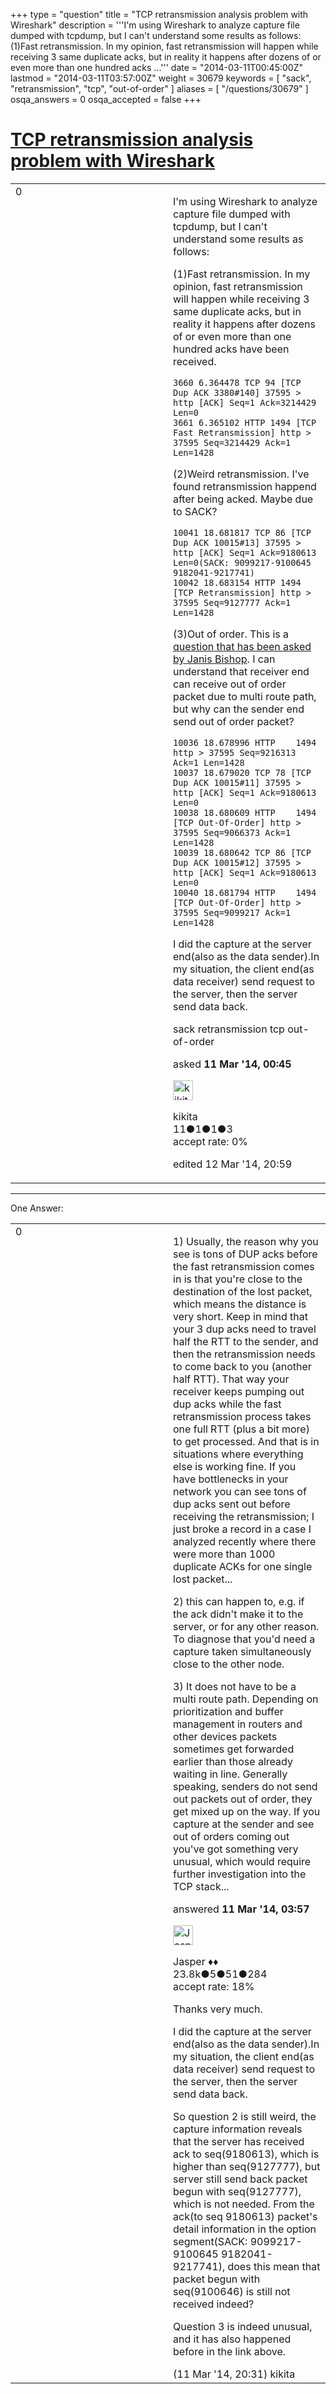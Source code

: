 +++
type = "question"
title = "TCP retransmission analysis problem with Wireshark"
description = '''I&#x27;m using Wireshark to analyze capture file dumped with tcpdump, but I can&#x27;t understand some results as follows: (1)Fast retransmission. In my opinion, fast retransmission will happen while receiving 3 same duplicate acks, but in reality it happens after dozens of or even more than one hundred acks ...'''
date = "2014-03-11T00:45:00Z"
lastmod = "2014-03-11T03:57:00Z"
weight = 30679
keywords = [ "sack", "retransmission", "tcp", "out-of-order" ]
aliases = [ "/questions/30679" ]
osqa_answers = 0
osqa_accepted = false
+++

<div class="headNormal">

# [TCP retransmission analysis problem with Wireshark](/questions/30679/tcp-retransmission-analysis-problem-with-wireshark)

</div>

<div id="main-body">

<div id="askform">

<table id="question-table" style="width:100%;"><colgroup><col style="width: 50%" /><col style="width: 50%" /></colgroup><tbody><tr class="odd"><td style="width: 30px; vertical-align: top"><div class="vote-buttons"><div id="post-30679-score" class="post-score" title="current number of votes">0</div><div id="favorite-count" class="favorite-count"></div></div></td><td><div id="item-right"><div class="question-body"><p>I'm using Wireshark to analyze capture file dumped with tcpdump, but I can't understand some results as follows:</p><p>(1)Fast retransmission. In my opinion, fast retransmission will happen while receiving 3 same duplicate acks, but in reality it happens after dozens of or even more than one hundred acks have been received.</p><pre><code>3660 6.364478 TCP 94 [TCP Dup ACK 3380#140] 37595 &gt; http [ACK] Seq=1 Ack=3214429 Len=0
3661 6.365102 HTTP 1494 [TCP Fast Retransmission] http &gt; 37595 Seq=3214429 Ack=1 Len=1428</code></pre><p>(2)Weird retransmission. I've found retransmission happend after being acked. Maybe due to SACK?</p><pre><code>10041 18.681817 TCP 86 [TCP Dup ACK 10015#13] 37595 &gt; http [ACK] Seq=1 Ack=9180613 Len=0(SACK: 9099217-9100645 9182041-9217741)
10042 18.683154 HTTP 1494 [TCP Retransmission] http &gt; 37595 Seq=9127777 Ack=1 Len=1428</code></pre><p>(3)Out of order. This is a <a href="http://ask.wireshark.org/questions/11066/vendor-claims-wireshark-incorrectly-reporting-out-of-order-packets">question that has been asked by Janis Bishop</a>. I can understand that receiver end can receive out of order packet due to multi route path, but why can the sender end send out of order packet?</p><pre><code>10036 18.678996 HTTP    1494 http &gt; 37595 Seq=9216313 Ack=1 Len=1428
10037 18.679020 TCP 78 [TCP Dup ACK 10015#11] 37595 &gt; http [ACK] Seq=1 Ack=9180613 Len=0
10038 18.680609 HTTP    1494 [TCP Out-Of-Order] http &gt; 37595 Seq=9066373 Ack=1 Len=1428
10039 18.680642 TCP 86 [TCP Dup ACK 10015#12] 37595 &gt; http [ACK] Seq=1 Ack=9180613 Len=0
10040 18.681794 HTTP    1494 [TCP Out-Of-Order] http &gt; 37595 Seq=9099217 Ack=1 Len=1428</code></pre><p>I did the capture at the server end(also as the data sender).In my situation, the client end(as data receiver) send request to the server, then the server send data back.</p></div><div id="question-tags" class="tags-container tags">sack retransmission tcp out-of-order</div><div id="question-controls" class="post-controls"></div><div class="post-update-info-container"><div class="post-update-info post-update-info-user"><p>asked <strong>11 Mar '14, 00:45</strong></p><img src="https://secure.gravatar.com/avatar/76caadbe100710088c0a7f7ecc2e9152?s=32&amp;d=identicon&amp;r=g" class="gravatar" width="32" height="32" alt="kikita&#39;s gravatar image" /><p>kikita<br />
<span class="score" title="11 reputation points">11</span><span title="1 badges"><span class="badge1">●</span><span class="badgecount">1</span></span><span title="1 badges"><span class="silver">●</span><span class="badgecount">1</span></span><span title="3 badges"><span class="bronze">●</span><span class="badgecount">3</span></span><br />
<span class="accept_rate" title="Rate of the user&#39;s accepted answers">accept rate:</span> <span title="kikita has no accepted answers">0%</span></p></div><div class="post-update-info post-update-info-edited"><p>edited 12 Mar '14, 20:59</p></div></div><div id="comments-container-30679" class="comments-container"></div><div id="comment-tools-30679" class="comment-tools"></div><div class="clear"></div><div id="comment-30679-form-container" class="comment-form-container"></div><div class="clear"></div></div></td></tr></tbody></table>

------------------------------------------------------------------------

<div class="tabBar">

<span id="sort-top"></span>

<div class="headQuestions">

One Answer:

</div>

</div>

<span id="30682"></span>

<div id="answer-container-30682" class="answer">

<table style="width:100%;"><colgroup><col style="width: 50%" /><col style="width: 50%" /></colgroup><tbody><tr class="odd"><td style="width: 30px; vertical-align: top"><div class="vote-buttons"><div id="post-30682-score" class="post-score" title="current number of votes">0</div></div></td><td><div class="item-right"><div class="answer-body"><p>1) Usually, the reason why you see is tons of DUP acks before the fast retransmission comes in is that you're close to the destination of the lost packet, which means the distance is very short. Keep in mind that your 3 dup acks need to travel half the RTT to the sender, and then the retransmission needs to come back to you (another half RTT). That way your receiver keeps pumping out dup acks while the fast retransmission process takes one full RTT (plus a bit more) to get processed. And that is in situations where everything else is working fine. If you have bottlenecks in your network you can see tons of dup acks sent out before receiving the retransmission; I just broke a record in a case I analyzed recently where there were more than 1000 duplicate ACKs for one single lost packet...</p><p>2) this can happen to, e.g. if the ack didn't make it to the server, or for any other reason. To diagnose that you'd need a capture taken simultaneously close to the other node.</p><p>3) It does not have to be a multi route path. Depending on prioritization and buffer management in routers and other devices packets sometimes get forwarded earlier than those already waiting in line. Generally speaking, senders do not send out packets out of order, they get mixed up on the way. If you capture at the sender and see out of orders coming out you've got something very unusual, which would require further investigation into the TCP stack...</p></div><div class="answer-controls post-controls"></div><div class="post-update-info-container"><div class="post-update-info post-update-info-user"><p>answered <strong>11 Mar '14, 03:57</strong></p><img src="https://secure.gravatar.com/avatar/c578ba2967741f25aebd6afef702f432?s=32&amp;d=identicon&amp;r=g" class="gravatar" width="32" height="32" alt="Jasper&#39;s gravatar image" /><p>Jasper ♦♦<br />
<span class="score" title="23806 reputation points"><span>23.8k</span></span><span title="5 badges"><span class="badge1">●</span><span class="badgecount">5</span></span><span title="51 badges"><span class="silver">●</span><span class="badgecount">51</span></span><span title="284 badges"><span class="bronze">●</span><span class="badgecount">284</span></span><br />
<span class="accept_rate" title="Rate of the user&#39;s accepted answers">accept rate:</span> <span title="Jasper has 263 accepted answers">18%</span></p></div></div><div id="comments-container-30682" class="comments-container"><span id="30703"></span><div id="comment-30703" class="comment"><div id="post-30703-score" class="comment-score"></div><div class="comment-text"><p>Thanks very much.</p><p>I did the capture at the server end(also as the data sender).In my situation, the client end(as data receiver) send request to the server, then the server send data back.</p><p>So question 2 is still weird, the capture information reveals that the server has received ack to seq(9180613), which is higher than seq(9127777), but server still send back packet begun with seq(9127777), which is not needed. From the ack(to seq 9180613) packet's detail information in the option segment(SACK: 9099217-9100645 9182041-9217741), does this mean that packet begun with seq(9100646) is still not received indeed?</p><p>Question 3 is indeed unusual, and it has also happened before in the link above.</p></div><div id="comment-30703-info" class="comment-info"><span class="comment-age">(11 Mar '14, 20:31)</span> kikita</div></div></div><div id="comment-tools-30682" class="comment-tools"></div><div class="clear"></div><div id="comment-30682-form-container" class="comment-form-container"></div><div class="clear"></div></div></td></tr></tbody></table>

</div>

<div class="paginator-container-left">

</div>

</div>

</div>

